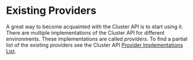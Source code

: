 # Existing Providers

A great way to become acquainted with the Cluster API is to start using it.
There are multiple implementations of the Cluster API for different environments.
These implementations are called _providers_. To find a partial list of the 
existing providers see the Cluster API [Provider Implementations List][provider-implementations-list].

[provider-implementations-list]: https://github.com/kubernetes-sigs/cluster-api/blob/master/README.md#provider-implementations
